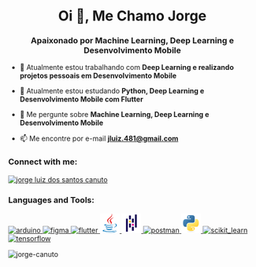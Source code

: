 <h1 align="center">Oi 👋, Me Chamo Jorge</h1>
<h3 align="center">Apaixonado por Machine Learning, Deep Learning e Desenvolvimento Mobile</h3>

- 🔭 Atualmente estou trabalhando com **Deep Learning e realizando projetos pessoais em Desenvolvimento Mobile**

- 🌱 Atualmente estou estudando **Python, Deep Learning e Desenvolvimento Mobile com Flutter**

- 💬 Me pergunte sobre **Machine Learning, Deep Learning e Desenvolvimento Mobile**

- 📫 Me encontre por e-mail **jluiz.481@gmail.com**

<h3 align="left">Connect with me:</h3>
<p align="left">
<a href="https://www.linkedin.com/in/jorge-luiz-dos-santos-canuto-187a80140/" target="blank"><img align="center" src="https://raw.githubusercontent.com/rahuldkjain/github-profile-readme-generator/master/src/images/icons/Social/linked-in-alt.svg" alt="jorge luiz dos santos canuto" height="30" width="40" /></a>
</p>

<h3 align="left">Languages and Tools:</h3>
<p align="left"> <a href="https://www.arduino.cc/" target="_blank" rel="noreferrer"> <img src="https://cdn.worldvectorlogo.com/logos/arduino-1.svg" alt="arduino" width="40" height="40"/> </a> <a href="https://www.figma.com/" target="_blank" rel="noreferrer"> <img src="https://www.vectorlogo.zone/logos/figma/figma-icon.svg" alt="figma" width="40" height="40"/> </a> <a href="https://flutter.dev" target="_blank" rel="noreferrer"> <img src="https://www.vectorlogo.zone/logos/flutterio/flutterio-icon.svg" alt="flutter" width="40" height="40"/> </a> <a href="https://www.java.com" target="_blank" rel="noreferrer"> <img src="https://raw.githubusercontent.com/devicons/devicon/master/icons/java/java-original.svg" alt="java" width="40" height="40"/> </a> <a href="https://pandas.pydata.org/" target="_blank" rel="noreferrer"> <img src="https://raw.githubusercontent.com/devicons/devicon/2ae2a900d2f041da66e950e4d48052658d850630/icons/pandas/pandas-original.svg" alt="pandas" width="40" height="40"/> </a> <a href="https://postman.com" target="_blank" rel="noreferrer"> <img src="https://www.vectorlogo.zone/logos/getpostman/getpostman-icon.svg" alt="postman" width="40" height="40"/> </a> <a href="https://www.python.org" target="_blank" rel="noreferrer"> <img src="https://raw.githubusercontent.com/devicons/devicon/master/icons/python/python-original.svg" alt="python" width="40" height="40"/> </a> <a href="https://scikit-learn.org/" target="_blank" rel="noreferrer"> <img src="https://upload.wikimedia.org/wikipedia/commons/0/05/Scikit_learn_logo_small.svg" alt="scikit_learn" width="40" height="40"/> </a> <a href="https://www.tensorflow.org" target="_blank" rel="noreferrer"> <img src="https://www.vectorlogo.zone/logos/tensorflow/tensorflow-icon.svg" alt="tensorflow" width="40" height="40"/> </a> </p>

<p><img align="center" src="https://github-readme-stats.vercel.app/api/top-langs?username=jorge-canuto&show_icons=true&locale=en&layout=compact" alt="jorge-canuto" /></p>


<!---
- 👋 Hi, I’m @jorge-canuto
- 👀 I’m interested in ...
- 🌱 I’m currently learning ...
- 💞️ I’m looking to collaborate on ...
- 📫 How to reach me ...


jorge-canuto/jorge-canuto is a ✨ special ✨ repository because its `README.md` (this file) appears on your GitHub profile.
You can click the Preview link to take a look at your changes.
--->
